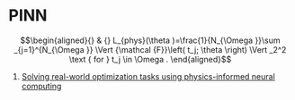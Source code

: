 # PINN

$$\begin{aligned}{} & {} L_{phys}(\theta )=\frac{1}{N_{\Omega }}\sum _{j=1}^{N_{\Omega }} \Vert {\mathcal {F}}\left( t_j; \theta \right) \Vert _2^2 \text { for } t_j \in \Omega . \end{aligned}$$

1. [Solving real-world optimization tasks using physics-informed neural computing](https://doi.org/10.1038/s41598-023-49977-3)
